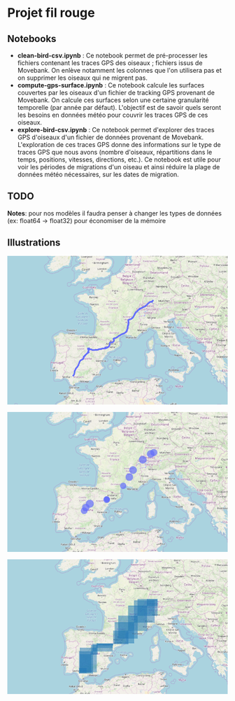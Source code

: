 # Projet fil rouge

## Notebooks

* **clean-bird-csv.ipynb** : Ce notebook permet de pré-processer les fichiers contenant les traces GPS des oiseaux ; fichiers issus de Movebank. On enlève notamment les colonnes que l'on utilisera pas et on supprimer les oiseaux qui ne migrent pas.
* **compute-gps-surface.ipynb** : Ce notebook calcule les surfaces couvertes par les oiseaux d'un fichier de tracking GPS provenant de Movebank. On calcule ces surfaces selon une certaine granularité temporelle (par année par défaut). L'objectif est de savoir quels seront les besoins en données météo pour couvrir les traces GPS de ces oiseaux.
* **explore-bird-csv.ipynb** : Ce notebook permet d'explorer des traces GPS d'oiseaux d'un fichier de données provenant de Movebank. L'exploration de ces traces GPS donne des informations sur le type de traces GPS que nous avons (nombre d'oiseaux, répartitions dans le temps, positions, vitesses, directions, etc.). Ce notebook est utile pour voir les périodes de migrations d'un oiseau et ainsi réduire la plage de données météo nécessaires, sur les dates de migration.


## TODO

**Notes**: pour nos modèles il faudra penser à changer les types de données (ex: float64 -> float32) pour économiser de la mémoire

## Illustrations

![png](images/trace_gps.png)

![png](images/distances2_3jours.png)

![png](images/distances_3jours.png)